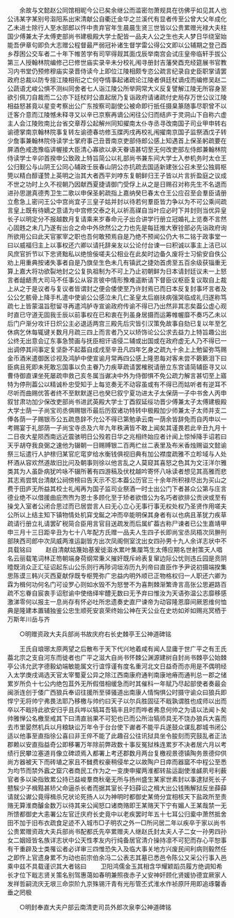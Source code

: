 <!-- { "loadSidebar": true } -->
　　余故与文懿赵公同馆相昵今公已矣余继公而滥密勿萧规具在彷佛乎如见其人也公讳某字某别号濲阳系出宋清献公自衢迁金华之兰溪代有显者传至公曾大父年成化乙未进士除行人至水部郎以忤中贵弃官年生晨晨生贤三世皆以公贵累赠光禄大夫柱国少傅兼太子太傅吏部尚书建极殿大学士配皆一品夫人公之生也夫人梦日华绕室始能吾伊章句即负大志赠公程督最严弱冠补诸生督学雷公得公文即以公辅期之登己酉乡荐困公交车者二十年下帷苦学有司罕得觌其面戊辰举南宫会试庄皇帝临轩手拔公第三人授翰林院编修己巳修世庙实录辛未分校礼闱寻册封吉藩癸酉充经筵展书官教习内书堂仍预修穆庙实录晋侍读今上即位江陵相颇专恣公疏言纪录自史臣职掌请罢政府总裁以防专擅江陵相衔之亡何夺情事起诸疏论江陵者俱廷杖谪戍而编修吴赵二公蔬语尤峻公惧不测纠同舍者七人诣江陵公所举网常大义反复譬解江陵无所容身至欲引佩刀自裁而二公亦下廷杖时公直起居乃复诣政府请诸疏付史局存万世公议江陵相益怒甚竟以星变考察出公广东按察司副使公被命即行扺任摄臬篆随事尽职曾不以迁客介意而江陵憾未释寻又以辛已京察再谪公闲往公归而结庐于灵洞山下自称六虚主人会江陵败南比台省交章荐公起解州同知擢南太仆寺丞寻改南国子司业甲申转右谕德掌南京翰林院事复转左谕德春坊修玉牒丙戌再校礼闱擢南京国子监祭酒戊子转少詹事兼翰林院侍读学士掌府事己丑晋南京吏部侍郎公感上知遇首上保圣躬疏要在屏酒色戒逸豫临讲幄接大臣清心寡欲以承天眷语甚切至无何改吏部左侍郎兼翰林院侍读学士辛卯首揆申公致政上特旨简公以礼部尚书兼东间大学士入参机务时太仓王公归觐公与山阴王公同心辅政壬辰春山阴公亦抗疏去国适新建张公召未至公独肩枢筦以精白醇谨赞上英明之治其大者西平刘哱东复朝鲜归王子皆以片言折盈庭之议成不世之功时上久不视朝乃因献西夏捷请御门受俘上从之是日赐召对称先生不名退而进孙思邈真德秀卫生二歌以申保圣躬疏指上嘉纳癸巳春太仓王公应召至会羣臣请册立愈急丄密问王公中宫尚宜子三皇子姑并封以待若何羣臣皆力争以为不可公乘间疏言皇上既有待嫡之意请为中宫修交泰之礼以祈高禖自当叶应必时下并封则当优异皇长子以明定分不报越数月复请乘来岁春命元子出合讲学行册立冠婚礼上览奏不言然心固韪之未几乃遂有出合之命中外欣然公之力也先是每廷推大寮铨部必先诣政府询所欲用公曰此天官冢宰之职也吾何敢预焉自是乃绝不预闻公仍大书二铭于政事堂一曰以威福归主上以事权还六卿以请托辞亲友以公论付台谏一曰积诚以事主上洁已以风庶官折节以下忠贤黜私以绝憸佞嗟夫公相业在此矣时边备久废将士习偷安自佚公劝上用重典按诸失事者自是乃旗垒生色未几有镇武之捷効首虏至五百余级获锱重无算上嘉大将功欲裂地封之公复执祖制为不可上乃止初朝鲜为日本请封廷议未一上怒言者龃龉责大司马不任事公从容言彼中情形豫难遥断请下督臣议枢臣复议取自上裁上从之于是议者与复议者皆谓封之便会倭使至乃许封焉已而日本反复封事坏言者及公公乞骸骨上降手札遣中使谕公公感泣未几仁圣皇太后崩扶病强哭临成礼归遂称笃疏七上皆蒙温旨慰留寻再遣鸿胪寺宣谕政府传谕不得已乃出然非其志矣葢公虚心观时直已守道无固我壬辰以前事权在已和衷在列虽身居摄而运筹帷幄靡不奏巧乙未以后门户渐分攻讦日炽公主必退适两宫三殿先后灾皆引汉策免故事自劾已复以年至乞休病乞休每辄键关数月月疏三四上而言者乃又以矫饰论公公求去益力上特旨趣公出公终无出意会辽东事急赞画与抚臣相讦语侵二辅或出国或在政府虚无人乃不得已一出调停其间事定复坚卧不起葢自成戌至辛丑凡四年乞身之疏九十余上上勉留弥笃赐金币酒米遣御医诊视及鸿胪中使宣谕月常再四公感上隆恩每对客未尝不簌簌泪下曰臣病且死即未死敢忘国事以负主眷乃力疾草疏请罢榷税请册立东宫请简辅臣寻又以曹侍御直课坐死屡疏申救己亥冬属当谳决中外为侍御惧不免公疏力解言甚切至上寤特为停刑葢公以精诚朴忠受知于上每览奏无不动容虽或有不得已而姑听者有逆耳不尽听而曲赐优答者终不至默默遂已也癸巳叙宁夏功进太子太保荫一子中书舍人丙申叙甘肃功加少保改吏部尚书进武英殿大学士丁酉叙延绥功晋少傅兼太子太傅建极殿大学士荫一子尚宝司丞俱赐银币最后历叙诸功特转中极殿加少师兼太子太师并支二俸各荫一子赐银币公五疏恳辞不允公不得已第勉承云南一荫余皆辞免而自丙申以一考赐宴于礼部荫一子尚宝寺丞及六年九年秩满皆不敢上闻矣其谨畏若此辛丑九月十二日夜大星陨西南远近震骇明日公殁若日华之兆相终始应者计闻上惊悼降手诏若曰天乎胡夺我良弼之速他为辍朝一日赐赙银二百两纻丝二表里及布米香烛赐谥文懿谕祭三坛遣行人护榇归某官庀窀穸给水衡钱俱视旧典有加公襟度疏雅不立畛域与人处杯酒从容欢然道故旧比问及朝事则徐以他言乱之人莫窥其喜怒之色其为文汪洋尔雅类其为人虽卧病犹吟咏不辍所著有四游稿及伏枕越吟寄怀八咏读者想见其高雅而悲其志焉尝筑台清献公祠傍榜曰告天示不忘本葢公历官三十余年所积禄尽出为买山之费于田庐无所益其校士礼闱再为国子监司业祭酒一时士出公门下者甚众公第与庄言德业绝不以借援曲庇喣喣为恩士多顾化至于矫者欲借公为名巧者欲排公贡谀或至有操戈入室者公闭合思过而已居尝言人曰无心立心无事行事无权处权乃圣贤作用嗟夫公所以上结主知下镇物情处机穽戈鋋之冲而卒能明保其身者有以也病且革犹力疾草疏请行册立礼请罢矿税简合臣用言官目送疏发而后属纩葢古称尸谏者已公生嘉靖甲申三月十三日距辛丑为七十八年配方氏赠一品夫人生四子长即尚宝丞凤梧次凤翀刑部陕西司郎中次凤威两淮运副皆方出次凤阁侧室沈出女四孙男十九人余详志状中不具载铭曰 
　　赵自清献姑篾始基爰徙濲水累叶集厘笃生太傅应期名世射策天人唱名云丽载笔词林正笏朝端身荷纲常秉义摧奸既斥岭表复窜边际公忧则违丘园是贲阴曀既消众正汇征诏起东山公乐则行再陟词垣洊历九列帝曰直臣作予尹说初摄端揆集思陈谟三韩兴灭西夏献俘既专枢筦弥广忠益内明外顺已正物格权归一人职还六卿为霖为楫何功何名门可设罗心则如水毁不为怒誉不为喜荆棘渐繁谗言高张公思避路百疏不忘眷自宸衷手诏慰谕中使络绎牢醴无数曰无予弃曰惟汝为天语弥温公志靡移感激涕零何以报主一息尚存有怀必吐所忠遗奏史直尸谏帝为动容隆恩靡间厥恩维何恤典是隆建本置辅独鉴公忠生顺死安哀荣终始公神在天公业在史坊如斧如赐兆冥栖于万斯年川岳与齐 

　　○明赠资政大夫兵部尚书故庆府右长史棘亭王公神道碑铭 

　　王氏自琅琊太原两望之后散布于天下代兴地着咸有闻人显庸于世广平之有王氏葢北宗之支自河东而徙者也广平之滋大自尚书怀棘公渊源建树自封尚书棘亭公始棘亭公讳允武字德毅幼端敏能属文行谊惇谨有度名重河北文日益奇而亦用是不偶明经入太学庚戌谒选天官太宰蜀夏公异之除江西南康府通判南康地瘠而通判总一郡之储累岁所负十七公内绝包苴外无所假借相缓急而时其催科一年赋乃尽起部使者奏最会闽浙连创于倭广西狼兵奉诏往援所至驿骚道出南康人情恟惧公时摄守谕众曰狼兵即悍宁无将帅宁弗畏法耶乃移檄与帅约曰天子以尔兵胜固征不戢孰谓胜也成师以出而卒以不戢持此欲安归乎且兵哗以犒耳吾犒丰且时而哗者弗息何帅之为请以法闻卜矣帅雅惮公名檄至戒其下曰清直翁果不可犯也已而公所治犒师具无不饶办狼兵大喜而去市里晏然机兵以月粮缺讼万年令于台台使下谳者不能平兵遂鼓众谋乱郡城书闭公适以他事至直指徐公喜曰非王倅不能了此趣召公往讯狱具坐令朘刻而究鼓乱者正法郡赖以安直指益奇公即移署万年除前弊政数十事反冤狱株连累岁不决者居六月以考绩行民攀泣塞道肖像立碑颂焉入都署上考还郡数月两台复檄视景德镇陶务景德仰供尚方器被天下而砖埴之家且不雠费权豪稍侵牟之以故陶户日瘁而器窳不中程公至悉为均节而禁外蠧之窟穴者商民工作为之一变庚申擢两淮都转盐运副使淮鹾夙号利薮官者多以染指致累公持已益峻羣商秋毫无所与扬州盛生某家世素封以事逮狱死长子戆騃少子楫黠甚矫父命逼杀长者而据其室长子妇薛讼之楫大出公钱贿解狱反坐薛薛请就公谳公竟得楫杀兄状论死扬人以为神明时都御史某倚分宜相核天下盐政所至责赂无算淮商醵金数万以待其来公闻怒口诸商赂即王某赂天下宁有媚人王某哉禁一无所馈都御史大恚署公左官迁庆府长史竟中以老疾罢时年五十七耳公归槖中萧然抵舍田不加于旧布衣疏食足迹不入城市□子明农之外一□所问居二年以疾卒于家以尚书公贵累赠资政大夫兵部尚书配都氏先卒累赠夫人继赵氏封太夫人子二女一孙男四孙女二姻娅皆名族详志状中公天性孝友内行纯备居官清介操持凛不可犯而存心平恕事有干重辟及士类罹讼者必详审三四惟恐失入及临大事关地方兴废民间利病则毅然任之即忤上官遗身累不为动也前宗伯余冯二公表志其墓已悉邑令陈公又采公行事入邑乘中兹不具载谨识其大者铭曰 
　　卫阳鸿儒金玉其相含华耀颖蹈员履方绝调知希长才位下戢志贤关策名别驾惠蔼如春明兼照夜赤子乂安神奸顾化贤媛协德宜厥家人发祥哲嗣流庆无垠三命崇阶九京殊锡汗青有光彤管丕式淮水作祯原阡用即追琢馨香垂之罔极 

　　○明封奉直大夫户部云南清吏司员外郎次泉李公神道碑铭 

